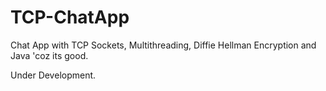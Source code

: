 # TCP-ChatApp
Chat App with TCP Sockets, Multithreading, Diffie Hellman Encryption and Java 'coz its good.

Under Development.
